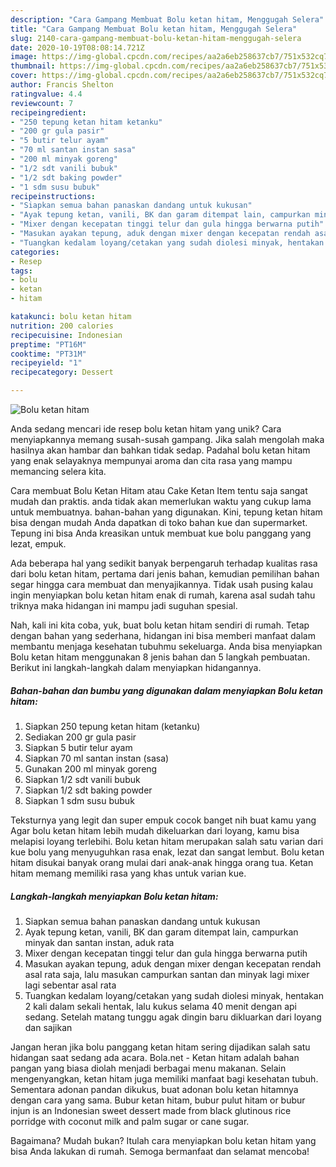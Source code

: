 ```yaml
---
description: "Cara Gampang Membuat Bolu ketan hitam, Menggugah Selera"
title: "Cara Gampang Membuat Bolu ketan hitam, Menggugah Selera"
slug: 2140-cara-gampang-membuat-bolu-ketan-hitam-menggugah-selera
date: 2020-10-19T08:08:14.721Z
image: https://img-global.cpcdn.com/recipes/aa2a6eb258637cb7/751x532cq70/bolu-ketan-hitam-foto-resep-utama.jpg
thumbnail: https://img-global.cpcdn.com/recipes/aa2a6eb258637cb7/751x532cq70/bolu-ketan-hitam-foto-resep-utama.jpg
cover: https://img-global.cpcdn.com/recipes/aa2a6eb258637cb7/751x532cq70/bolu-ketan-hitam-foto-resep-utama.jpg
author: Francis Shelton
ratingvalue: 4.4
reviewcount: 7
recipeingredient:
- "250 tepung ketan hitam ketanku"
- "200 gr gula pasir"
- "5 butir telur ayam"
- "70 ml santan instan sasa"
- "200 ml minyak goreng"
- "1/2 sdt vanili bubuk"
- "1/2 sdt baking powder"
- "1 sdm susu bubuk"
recipeinstructions:
- "Siapkan semua bahan panaskan dandang untuk kukusan"
- "Ayak tepung ketan, vanili, BK dan garam ditempat lain, campurkan minyak dan santan instan, aduk rata"
- "Mixer dengan kecepatan tinggi telur dan gula hingga berwarna putih"
- "Masukan ayakan tepung, aduk dengan mixer dengan kecepatan rendah asal rata saja, lalu masukan campurkan santan dan minyak lagi mixer lagi sebentar asal rata"
- "Tuangkan kedalam loyang/cetakan yang sudah diolesi minyak, hentakan 2 kali dalam sekali hentak, lalu kukus selama 40 menit dengan api sedang. Setelah matang tunggu agak dingin baru dikluarkan dari loyang dan sajikan"
categories:
- Resep
tags:
- bolu
- ketan
- hitam

katakunci: bolu ketan hitam 
nutrition: 200 calories
recipecuisine: Indonesian
preptime: "PT16M"
cooktime: "PT31M"
recipeyield: "1"
recipecategory: Dessert

---
```



![Bolu ketan hitam](https://img-global.cpcdn.com/recipes/aa2a6eb258637cb7/751x532cq70/bolu-ketan-hitam-foto-resep-utama.jpg)

Anda sedang mencari ide resep bolu ketan hitam yang unik? Cara menyiapkannya memang susah-susah gampang. Jika salah mengolah maka hasilnya akan hambar dan bahkan tidak sedap. Padahal bolu ketan hitam yang enak selayaknya mempunyai aroma dan cita rasa yang mampu memancing selera kita.

Cara membuat Bolu Ketan Hitam atau Cake Ketan Item tentu saja sangat mudah dan praktis. anda tidak akan memerlukan waktu yang cukup lama untuk membuatnya. bahan-bahan yang digunakan. Kini, tepung ketan hitam bisa dengan mudah Anda dapatkan di toko bahan kue dan supermarket. Tepung ini bisa Anda kreasikan untuk membuat kue bolu panggang yang lezat, empuk.

Ada beberapa hal yang sedikit banyak berpengaruh terhadap kualitas rasa dari bolu ketan hitam, pertama dari jenis bahan, kemudian pemilihan bahan segar hingga cara membuat dan menyajikannya. Tidak usah pusing kalau ingin menyiapkan bolu ketan hitam enak di rumah, karena asal sudah tahu triknya maka hidangan ini mampu jadi suguhan spesial.


Nah, kali ini kita coba, yuk, buat bolu ketan hitam sendiri di rumah. Tetap dengan bahan yang sederhana, hidangan ini bisa memberi manfaat dalam membantu menjaga kesehatan tubuhmu sekeluarga. Anda bisa menyiapkan Bolu ketan hitam menggunakan 8 jenis bahan dan 5 langkah pembuatan. Berikut ini langkah-langkah dalam menyiapkan hidangannya.

<!--inarticleads1-->

##### Bahan-bahan dan bumbu yang digunakan dalam menyiapkan Bolu ketan hitam:

1. Siapkan 250 tepung ketan hitam (ketanku)
1. Sediakan 200 gr gula pasir
1. Siapkan 5 butir telur ayam
1. Siapkan 70 ml santan instan (sasa)
1. Gunakan 200 ml minyak goreng
1. Siapkan 1/2 sdt vanili bubuk
1. Siapkan 1/2 sdt baking powder
1. Siapkan 1 sdm susu bubuk


Teksturnya yang legit dan super empuk cocok banget nih buat kamu yang Agar bolu ketan hitam lebih mudah dikeluarkan dari loyang, kamu bisa melapisi loyang terlebihi. Bolu ketan hitam merupakan salah satu varian dari kue bolu yang menyuguhkan rasa enak, lezat dan sangat lembut. Bolu ketan hitam disukai banyak orang mulai dari anak-anak hingga orang tua. Ketan hitam memang memiliki rasa yang khas untuk varian kue. 

<!--inarticleads2-->

##### Langkah-langkah menyiapkan Bolu ketan hitam:

1. Siapkan semua bahan panaskan dandang untuk kukusan
1. Ayak tepung ketan, vanili, BK dan garam ditempat lain, campurkan minyak dan santan instan, aduk rata
1. Mixer dengan kecepatan tinggi telur dan gula hingga berwarna putih
1. Masukan ayakan tepung, aduk dengan mixer dengan kecepatan rendah asal rata saja, lalu masukan campurkan santan dan minyak lagi mixer lagi sebentar asal rata
1. Tuangkan kedalam loyang/cetakan yang sudah diolesi minyak, hentakan 2 kali dalam sekali hentak, lalu kukus selama 40 menit dengan api sedang. Setelah matang tunggu agak dingin baru dikluarkan dari loyang dan sajikan


Jangan heran jika bolu panggang ketan hitam sering dijadikan salah satu hidangan saat sedang ada acara. Bola.net - Ketan hitam adalah bahan pangan yang biasa diolah menjadi berbagai menu makanan. Selain mengenyangkan, ketan hitam juga memiliki manfaat bagi kesehatan tubuh. Sementara adonan pandan dikukus, buat adonan bolu ketan hitamnya dengan cara yang sama. Bubur ketan hitam, bubur pulut hitam or bubur injun is an Indonesian sweet dessert made from black glutinous rice porridge with coconut milk and palm sugar or cane sugar. 

Bagaimana? Mudah bukan? Itulah cara menyiapkan bolu ketan hitam yang bisa Anda lakukan di rumah. Semoga bermanfaat dan selamat mencoba!
